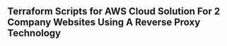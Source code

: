 ## Terraform Scripts for AWS Cloud Solution For 2 Company Websites Using A Reverse Proxy Technology
